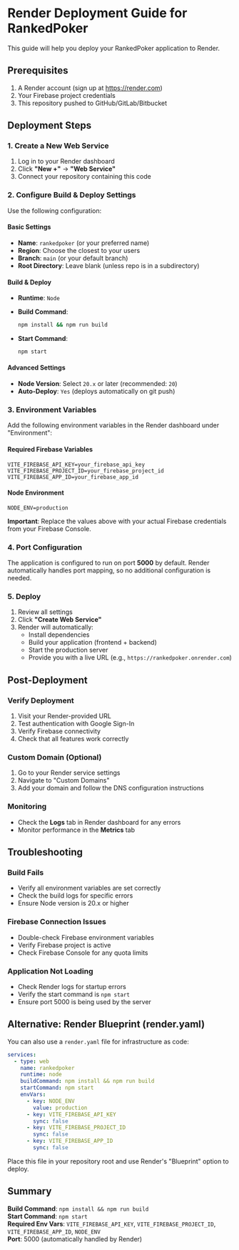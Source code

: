 # Render Deployment Guide for RankedPoker

This guide will help you deploy your RankedPoker application to Render.

## Prerequisites

1. A Render account (sign up at https://render.com)
2. Your Firebase project credentials
3. This repository pushed to GitHub/GitLab/Bitbucket

## Deployment Steps

### 1. Create a New Web Service

1. Log in to your Render dashboard
2. Click **"New +"** → **"Web Service"**
3. Connect your repository containing this code

### 2. Configure Build & Deploy Settings

Use the following configuration:

#### Basic Settings
- **Name**: `rankedpoker` (or your preferred name)
- **Region**: Choose the closest to your users
- **Branch**: `main` (or your default branch)
- **Root Directory**: Leave blank (unless repo is in a subdirectory)

#### Build & Deploy
- **Runtime**: `Node`
- **Build Command**: 
  ```bash
  npm install && npm run build
  ```

- **Start Command**: 
  ```bash
  npm start
  ```

#### Advanced Settings
- **Node Version**: Select `20.x` or later (recommended: `20`)
- **Auto-Deploy**: `Yes` (deploys automatically on git push)

### 3. Environment Variables

Add the following environment variables in the Render dashboard under "Environment":

#### Required Firebase Variables
```
VITE_FIREBASE_API_KEY=your_firebase_api_key
VITE_FIREBASE_PROJECT_ID=your_firebase_project_id
VITE_FIREBASE_APP_ID=your_firebase_app_id
```

#### Node Environment
```
NODE_ENV=production
```

**Important**: Replace the values above with your actual Firebase credentials from your Firebase Console.

### 4. Port Configuration

The application is configured to run on port **5000** by default. Render automatically handles port mapping, so no additional configuration is needed.

### 5. Deploy

1. Review all settings
2. Click **"Create Web Service"**
3. Render will automatically:
   - Install dependencies
   - Build your application (frontend + backend)
   - Start the production server
   - Provide you with a live URL (e.g., `https://rankedpoker.onrender.com`)

## Post-Deployment

### Verify Deployment
1. Visit your Render-provided URL
2. Test authentication with Google Sign-In
3. Verify Firebase connectivity
4. Check that all features work correctly

### Custom Domain (Optional)
1. Go to your Render service settings
2. Navigate to "Custom Domains"
3. Add your domain and follow the DNS configuration instructions

### Monitoring
- Check the **Logs** tab in Render dashboard for any errors
- Monitor performance in the **Metrics** tab

## Troubleshooting

### Build Fails
- Verify all environment variables are set correctly
- Check the build logs for specific errors
- Ensure Node version is 20.x or higher

### Firebase Connection Issues
- Double-check Firebase environment variables
- Verify Firebase project is active
- Check Firebase Console for any quota limits

### Application Not Loading
- Check Render logs for startup errors
- Verify the start command is `npm start`
- Ensure port 5000 is being used by the server

## Alternative: Render Blueprint (render.yaml)

You can also use a `render.yaml` file for infrastructure as code:

```yaml
services:
  - type: web
    name: rankedpoker
    runtime: node
    buildCommand: npm install && npm run build
    startCommand: npm start
    envVars:
      - key: NODE_ENV
        value: production
      - key: VITE_FIREBASE_API_KEY
        sync: false
      - key: VITE_FIREBASE_PROJECT_ID
        sync: false
      - key: VITE_FIREBASE_APP_ID
        sync: false
```

Place this file in your repository root and use Render's "Blueprint" option to deploy.

## Summary

**Build Command**: `npm install && npm run build`  
**Start Command**: `npm start`  
**Required Env Vars**: `VITE_FIREBASE_API_KEY`, `VITE_FIREBASE_PROJECT_ID`, `VITE_FIREBASE_APP_ID`, `NODE_ENV`  
**Port**: 5000 (automatically handled by Render)
